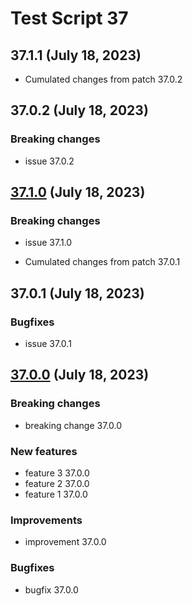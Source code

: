 # Test Script 37
## 37.1.1 (July 18, 2023)

* Cumulated changes from patch 37.0.2
##  37.0.2 (July 18, 2023)
### Breaking changes

* issue 37.0.2


##  [37.1.0](37.1.0.md) (July 18, 2023)
### Breaking changes

* issue 37.1.0


* Cumulated changes from patch 37.0.1
##  37.0.1 (July 18, 2023)
### Bugfixes

* issue 37.0.1


##  [37.0.0](37.0.0.md) (July 18, 2023)
### Breaking changes

* breaking change 37.0.0

### New features

* feature 3 37.0.0
* feature 2 37.0.0
* feature 1 37.0.0

### Improvements

* improvement 37.0.0

### Bugfixes

* bugfix 37.0.0

